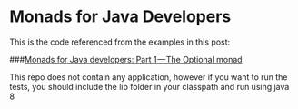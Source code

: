 # Monads for Java Developers
This is the code referenced from the examples in this post:

###[Monads for Java developers: Part 1 — The Optional monad](https://medium.com/@afcastano/monads-for-java-developers-part-1-the-optional-monad-aa6e797b8a6e#.wpjp7xpsg)


This repo does not contain any application, however if you want to run the tests, you should include the lib folder in your classpath and run using java 8


